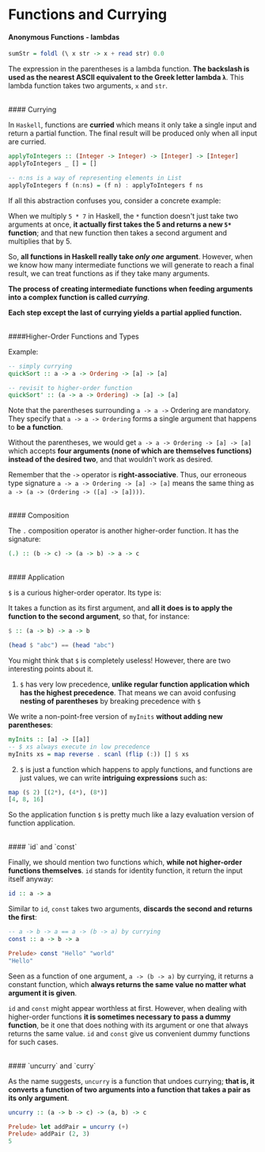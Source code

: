 # Functions and Currying

#### Anonymous Functions - lambdas

```haskell
sumStr = foldl (\ x str -> x + read str) 0.0
```

The expression in the parentheses is a lambda function. **The backslash is used as the nearest ASCII equivalent to the Greek letter lambda `λ`**. This lambda function takes two arguments, `x` and `str`.

<br>
#### Currying

In `Haskell`, functions are **curried** which means it only take a single input and return a partial function. The final result will be produced only when all input are curried.

```haskell
applyToIntegers :: (Integer -> Integer) -> [Integer] -> [Integer]
applyToIntegers _ [] = []

-- n:ns is a way of representing elements in List
applyToIntegers f (n:ns) = (f n) : applyToIntegers f ns
```

If all this abstraction confuses you, consider a concrete example: 

When we multiply `5 * 7` in Haskell, the `*` function doesn't just take two arguments at once, **it actually first takes the 5 and returns a new `5*` function**; and that new function then takes a second argument and multiplies that by 5.

So, **all functions in Haskell really take *only one* argument**. However, when we know how many intermediate functions we will generate to reach a final result, we can treat functions as if they take many arguments.

**The process of creating intermediate functions when feeding arguments into a complex function is called *currying***.

**Each step except the last of currying yields a partial applied function.**

<br>
####Higher-Order Functions and Types

Example:

```haskell
-- simply currying
quickSort :: a -> a -> Ordering -> [a] -> [a]

-- revisit to higher-order function
quickSort' :: (a -> a -> Ordering) -> [a] -> [a]
```

Note that the parentheses surrounding `a -> a ->` Ordering are mandatory. They specify that `a -> a -> Ordering` forms a single argument that happens to **be a function**.

Without the parentheses, we would get `a -> a -> Ordering -> [a] -> [a]` which accepts **four arguments (none of which are themselves functions) instead of the desired two**, and that wouldn't work as desired.

Remember that the `->` operator is **right-associative**. Thus, our erroneous type signature `a -> a -> Ordering -> [a] -> [a]` means the same thing as `a -> (a -> (Ordering -> ([a] -> [a])))`.

<br>
#### Composition

The `.` composition operator is another higher-order function. It has the signature:

```haskell
(.) :: (b -> c) -> (a -> b) -> a -> c
```

<br>
#### Application

`$` is a curious higher-order operator. Its type is:

It takes a function as its first argument, and **all it does is to apply the function to the second argument**, so that, for instance:

```haskell
$ :: (a -> b) -> a -> b

(head $ "abc") == (head "abc")
```
You might think that `$` is completely useless! However, there are two interesting points about it.

1. `$` has very low precedence, **unlike regular function application which has the highest precedence**. That means we can avoid confusing **nesting of parentheses** by breaking precedence with `$`

  We write a non-point-free version of `myInits` **without adding new parentheses**:
  
  ```haskell
  myInits :: [a] -> [[a]]
  -- $ xs always execute in low precedence
  myInits xs = map reverse . scanl (flip (:)) [] $ xs
  ```

2. `$` is just a function which happens to apply functions, and functions are just values, we can write **intriguing expressions** such as:

  ```haskell
  map ($ 2) [(2*), (4*), (8*)]
  [4, 8, 16]
  ```
  
So the application function `$` is pretty much like a lazy evaluation version of function application.

<br>
#### `id` and `const`

Finally, we should mention two functions which, **while not higher-order functions themselves**. `id` stands for identity function, it return the input itself anyway:

```haskell
id :: a -> a
```

Similar to `id`, `const` takes two arguments, **discards the second and returns the first**:

```haskell
-- a -> b -> a == a -> (b -> a) by currying
const :: a -> b -> a

Prelude> const "Hello" "world"
"Hello"
```

Seen as a function of one argument, `a -> (b -> a)` by currying, it returns a constant function, which **always returns the same value no matter what argument it is given**.

`id` and `const` might appear worthless at first. However, when dealing with higher-order functions **it is sometimes necessary to pass a dummy function**, be it one that does nothing with its argument or one that always returns the same value. `id` and `const` give us convenient dummy functions for such cases.

<br>
#### `uncurry` and `curry`

As the name suggests, `uncurry` is a function that undoes currying; **that is, it converts a function of two arguments into a function that takes a pair as its only argument**.

```haskell
uncurry :: (a -> b -> c) -> (a, b) -> c

Prelude> let addPair = uncurry (+)
Prelude> addPair (2, 3)
5
```